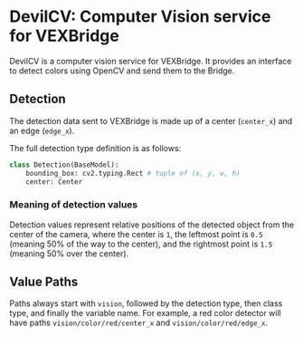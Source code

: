 # DevilCV: Computer Vision service for VEXBridge

DevilCV is a computer vision service for VEXBridge. It provides an interface to detect colors using OpenCV and send them to the Bridge.

## Detection 

The detection data sent to VEXBridge is made up of a center (`center_x`) and an edge (`edge_x`).

The full detection type definition is as follows:
```python
class Detection(BaseModel):
    bounding_box: cv2.typing.Rect # tuple of (x, y, w, h)
    center: Center
```

### Meaning of detection values

Detection values represent relative positions of the detected object from the center of the camera, where the center is `1`, the leftmost point is `0.5` (meaning 50% of the way to the center), and the rightmost point is `1.5` (meaning 50% over the center).  

## Value Paths

Paths always start with `vision`, followed by the detection type, then class type, and finally the variable name. For example, a red color detector will have paths `vision/color/red/center_x` and `vision/color/red/edge_x`. 